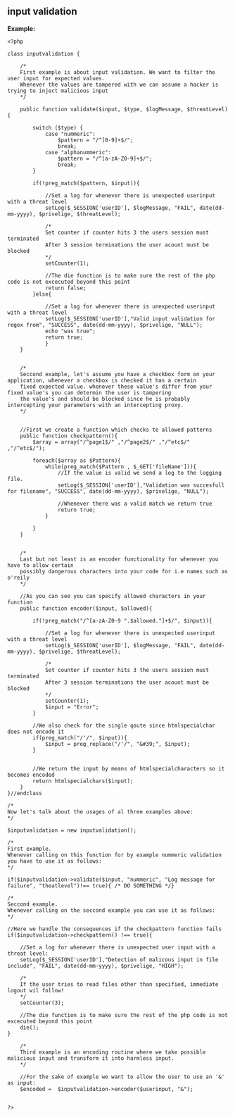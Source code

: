 
input validation
-------

**Example:**
   

    <?php
    
	class inputvalidation {

		/*
		First example is about input validation. We want to filter the user input for expected values.
		Whenever the values are tampered with we can assume a hacker is trying to inject malicious input
		*/
	
		public function validate($input, $type, $logMessage, $threatLevel){
	
			switch ($type) {
				case "nummeric":
					$pattern = "/^[0-9]+$/";
					break;
				case "alphanummeric":
					$pattern = "/^[a-zA-Z0-9]+$/";
					break;
			}

			if(!preg_match($pattern, $input)){

				//Set a log for whenever there is unexpected userinput with a threat level
				setLog($_SESSION['userID'], $logMessage, "FAIL", date(dd-mm-yyyy), $privelige, $threatLevel);

				/*
				Set counter if counter hits 3 the users session must terminated
				After 3 session terminations the user acount must be blocked
				*/			
				setCounter(1);
	
				//The die function is to make sure the rest of the php code is not excecuted beyond this point
				return false;
			}else{
		
				//Set a log for whenever there is unexpected userinput with a threat level
				setLog($_SESSION['userID'],"Valid input validation for regex from", "SUCCESS", date(dd-mm-yyyy), $privelige, "NULL");
				echo "was true";
				return true;
				}
		}
		 
		 
		/*
		Seccond example, let's assume you have a checkbox form on your application, whenever a checkbox is checked it has a certain
		fixed expected value. whenever these value's differ from your fixed value's you can determin the user is tampering
		the value's and should be blocked since he is probably intercepting your parameters with an intercepting proxy. 
		*/
	
	
		//First we create a function which checks te allowed patterns
		public function checkpattern(){
			$array = array("/^page1$/" ,"/^page2$/" ,"/^etc$/" ,"/^etc$/");
	
			foreach($array as $Pattern){
				while(preg_match($Pattern , $_GET['fileName'])){		
					//If the value is valid we send a log to the logging file.        
					setLog($_SESSION['userID'],"Validation was succesfull for filename", "SUCCESS", date(dd-mm-yyyy), $privelige, "NULL"); 
			
					//Whenever there was a valid match we return true      			
					return true;
				}

			}
		}
	
	
		/*
		Last but not least is an encoder functionality for whenever you have to allow certain
		possibly dangerous characters into your code for i.e names such as o'reily
		*/
	
		//As you can see you can specify allowed characters in your function
		public function encoder($input, $allowed){
		
			if(!preg_match("/^[a-zA-Z0-9 ".$allowed."]+$/", $input)){		
		
				//Set a log for whenever there is unexpected userinput with a threat level
				setLog($_SESSION['userID'], $logMessage, "FAIL", date(dd-mm-yyyy), $privelige, $threatLevel);

				/*
				Set counter if counter hits 3 the users session must terminated
				After 3 session terminations the user acount must be blocked
				*/			
				setCounter(1);
				$input = "Error";			
			}
		
			//We also check for the single qoute since htmlspecialchar does not encode it
			if(preg_match("/'/", $input)){
				$input = preg_replace("/'/", "&#39;", $input); 
			}
	
	
			//We return the input by means of htmlspecialcharacters so it becomes encoded
			return htmlspecialchars($input);
		}
	}//endclass

	/*
	Now let's talk about the usages of al three examples above:
	*/
	
	$inputvalidation = new inputvalidation();
	
	/*
	First example.
	Whenever calling on this function for by example nummeric validation 
	you have to use it as follows:
	*/
	
	if($inputvalidation->validate($input, "nummeric", "Log message for failure", "theatlevel")!== true){ /* DO SOMETHING */} 
	
	/*
	Seccond example.
	Whenever calling on the seccond example you can use it as follows:
	*/
	
	//Here we handle the consequences if the checkpattern function fails
	if($inputvalidation->checkpattern() !== true){
	
		//Set a log for whenever there is unexpected user input with a threat level:
		setLog($_SESSION['userID'],"Detection of malicous input in file include", "FAIL", date(dd-mm-yyyy), $privelige, "HIGH");
	
		/*
		If the user tries to read files other than specified, immediate logout wil follow!
		*/
		setCounter(3);
				
		//The die function is to make sure the rest of the php code is not excecuted beyond this point
		die(); 
	}
		
		/*
		Third example is an encoding routine where we take possible malicious input and transform it into harmless input.
		*/
		
		//For the sake of example we want to allow the user to use an '&' as input: 
		$encoded =  $inputvalidation->encoder($userinput, "&");

	       
    ?>